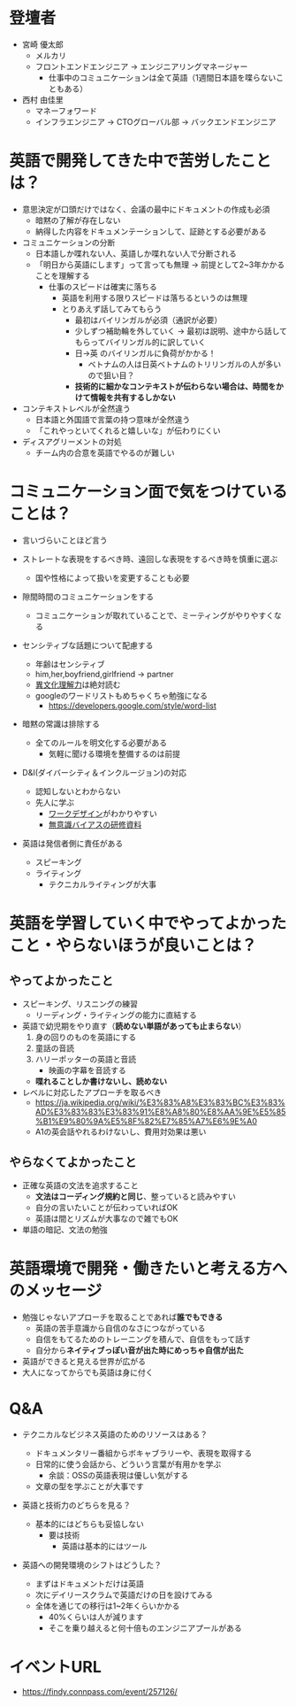 # 登壇者
- 宮崎 優太郎
  - メルカリ
  - フロントエンドエンジニア -> エンジニアリングマネージャー
    - 仕事中のコミュニケーションは全て英語（1週間日本語を喋らないこともある）
- 西村 由佳里
  - マネーフォワード
  - インフラエンジニア -> CTOグローバル部 -> バックエンドエンジニア

# 英語で開発してきた中で苦労したことは？
- 意思決定が口頭だけではなく、会議の最中にドキュメントの作成も必須
    - 暗黙の了解が存在しない
    - 納得した内容をドキュメンテーションして、証跡とする必要がある
- コミュニケーションの分断
    - 日本語しか喋れない人、英語しか喋れない人で分断される
    - 「明日から英語にします」って言っても無理 -> 前提として2~3年かかることを理解する
      - 仕事のスピードは確実に落ちる
        - 英語を利用する限りスピードは落ちるというのは無理
        - とりあえず話してみてもらう
            - 最初はバイリンガルが必須（通訳が必要）
            - 少しずつ補助輪を外していく -> 最初は説明、途中から話してもらってバイリンガル的に訳していく
            - 日->英 のバイリンガルに負荷がかかる！
                - ベトナムの人は日英ベトナムのトリリンガルの人が多いので狙い目？
            - **技術的に細かなコンテキストが伝わらない場合は、時間をかけて情報を共有するしかない**
- コンテキストレベルが全然違う
    - 日本語と外国語で言葉の持つ意味が全然違う
    - 「これやっといてくれると嬉しいな」が伝わりにくい
- ディスアグリーメントの対処
    - チーム内の合意を英語でやるのが難しい

# コミュニケーション面で気をつけていることは？
- 言いづらいことほど言う
- ストレートな表現をするべき時、遠回しな表現をするべき時を慎重に選ぶ
    - 国や性格によって扱いを変更することも必要
- 隙間時間のコミュニケーションをする
    - コミュニケーションが取れていることで、ミーティングがやりやすくなる
- センシティブな話題について配慮する
    - 年齢はセンシティブ
    - him,her,boyfriend,girlfriend -> partner
    - [異文化理解力](https://www.amazon.co.jp/%E7%95%B0%E6%96%87%E5%8C%96%E7%90%86%E8%A7%A3%E5%8A%9B-%E2%80%95-%E7%9B%B8%E6%89%8B%E3%81%A8%E8%87%AA%E5%88%86%E3%81%AE%E7%9C%9F%E6%84%8F%E3%81%8C%E3%82%8F%E3%81%8B%E3%82%8B-%E3%83%93%E3%82%B8%E3%83%8D%E3%82%B9%E3%83%91%E3%83%BC%E3%82%BD%E3%83%B3%E5%BF%85%E9%A0%88%E3%81%AE%E6%95%99%E9%A4%8A-%E3%82%A8%E3%83%AA%E3%83%B3%E3%83%BB%E3%83%A1%E3%82%A4%E3%83%A4%E3%83%BC-ebook/dp/B013WB5BJS/ref=sr_1_1?adgrpid=60111446824&gclid=Cj0KCQjw08aYBhDlARIsAA_gb0euLwKw7ab0Vffo2tImczUbRFMlobZVVFvUGbG7898-NgoqomzDMmgaAuTQEALw_wcB&hvadid=618573439335&hvdev=c&hvlocphy=1009507&hvnetw=g&hvqmt=e&hvrand=6573894286057957689&hvtargid=kwd-332617223206&hydadcr=21802_13404582&jp-ad-ap=0&keywords=%E7%95%B0%E6%96%87%E5%8C%96%E7%90%86%E8%A7%A3%E5%8A%9B&qid=1662114622&sr=8-1)は絶対読む
    - googleのワードリストもめちゃくちゃ勉強になる
        - https://developers.google.com/style/word-list
- 暗黙の常識は排除する
    - 全てのルールを明文化する必要がある
        - 気軽に聞ける環境を整備するのは前提
- D&I(ダイバーシティ＆インクルージョン)の対応
    - 認知しないとわからない
    - 先人に学ぶ
        - [ワークデザイン](https://www.amazon.co.jp/WORK-DESIGN-%E3%83%AF%E3%83%BC%E3%82%AF%E3%83%87%E3%82%B6%E3%82%A4%E3%83%B3-%E8%A1%8C%E5%8B%95%E7%B5%8C%E6%B8%88%E5%AD%A6%E3%81%A7%E3%82%B8%E3%82%A7%E3%83%B3%E3%83%80%E3%83%BC%E6%A0%BC%E5%B7%AE%E3%82%92%E5%85%8B%E6%9C%8D%E3%81%99%E3%82%8B-%E3%82%A4%E3%83%AA%E3%82%B9%E3%83%BB%E3%83%9C%E3%83%8D%E3%83%83%E3%83%88/dp/4757123590)がわかりやすい
        - [無意識バイアスの研修資料](https://about.mercari.com/press/news/articles/20210225_unconsciousbiasworkshop/)

- 英語は発信者側に責任がある
  - スピーキング
  - ライティング
    - テクニカルライティングが大事
# 英語を学習していく中でやってよかったこと・やらないほうが良いことは？
## やってよかったこと
- スピーキング、リスニングの練習
  - リーディング・ライティングの能力に直結する
- 英語で幼児期をやり直す（**読めない単語があっても止まらない**）
    1. 身の回りのものを英語にする
    2. 童話の音読
    3. ハリーポッターの英語と音読
        - 映画の字幕を音読する
    - **喋れることしか書けないし、読めない**
- レベルに対応したアプローチを取るべき
    - https://ja.wikipedia.org/wiki/%E3%83%A8%E3%83%BC%E3%83%AD%E3%83%83%E3%83%91%E8%A8%80%E8%AA%9E%E5%85%B1%E9%80%9A%E5%8F%82%E7%85%A7%E6%9E%A0
    - A1の英会話やれるわけないし、費用対効果は悪い
## やらなくてよかったこと
- 正確な英語の文法を追求すること
    - **文法はコーディング規約と同じ**、整っていると読みやすい
    - 自分の言いたいことが伝わっていればOK
    - 英語は間とリズムが大事なので雑でもOK
- 単語の暗記、文法の勉強

# 英語環境で開発・働きたいと考える方へのメッセージ
- 勉強じゃないアプローチを取ることであれば**誰でもできる**
    - 英語の苦手意識から自信のなさにつながっている
    - 自信をもてるためのトレーニングを積んで、自信をもって話す
    - 自分から**ネイティブっぽい音が出た時にめっちゃ自信が出た**
- 英語ができると見える世界が広がる
- 大人になってからでも英語は身に付く

# Q&A
- テクニカルなビジネス英語のためのリソースはある？
    - ドキュメンタリー番組からボキャブラリーや、表現を取得する
    - 日常的に使う会話から、どういう言葉が有用かを学ぶ
        - 余談：OSSの英語表現は優しい気がする
    - 文章の型を学ぶことが大事です

- 英語と技術力のどちらを見る？
  - 基本的にはどちらも妥協しない
    - 要は技術
      - 英語は基本的にはツール

- 英語への開発環境のシフトはどうした？
    - まずはドキュメントだけは英語
    - 次にデイリースクラムで英語だけの日を設けてみる
    - 全体を通じての移行は1~2年くらいかかる
      - 40%くらいは人が減ります
      - そこを乗り越えると何十倍ものエンジニアプールがある

# イベントURL
- https://findy.connpass.com/event/257126/
